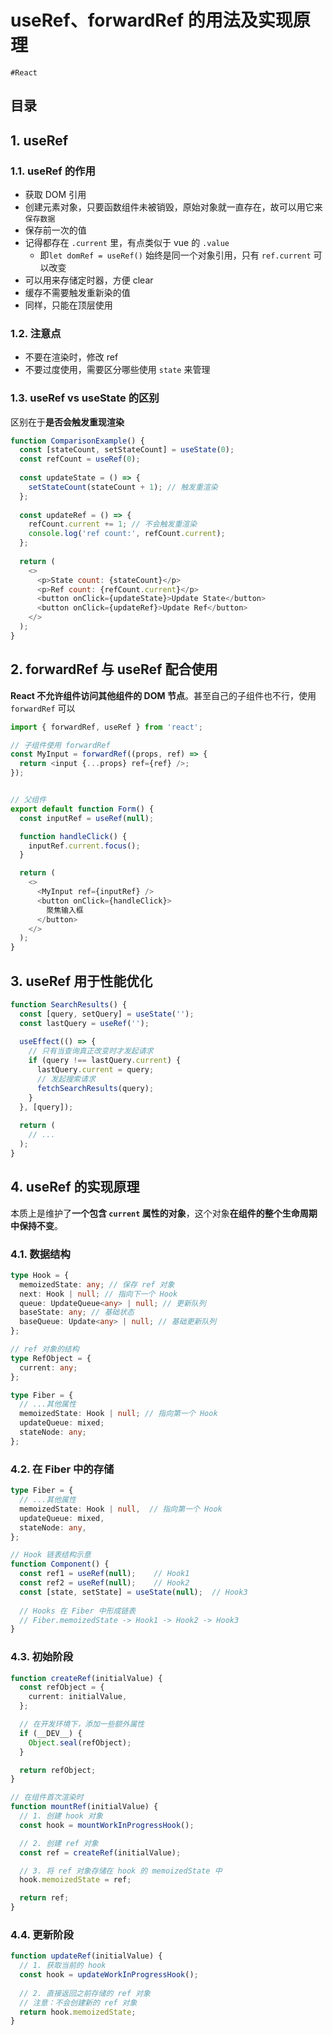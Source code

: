 
# useRef、forwardRef 的用法及实现原理

`#React` 


## 目录
<!-- toc -->
 ## 1. useRef  

### 1.1. useRef 的作用

- 获取 DOM 引用
- 创建元素对象，只要函数组件未被销毁，原始对象就一直存在，故可以用它来`保存数据`
- 保存前一次的值
- 记得都存在 `.current` 里，有点类似于 vue 的 `.value`
	- 即`let domRef = useRef()` 始终是同一个对象引用，只有 `ref.current` 可以改变
- 可以用来存储定时器，方便 clear
- 缓存不需要触发重新染的值
- 同样，只能在顶层使用

### 1.2. 注意点

- 不要在渲染时，修改 ref
- 不要过度使用，需要区分哪些使用 `state` 来管理

### 1.3. useRef vs useState 的区别

区别在于**是否会触发重现渲染**

```javascript hl:10
function ComparisonExample() {
  const [stateCount, setStateCount] = useState(0);
  const refCount = useRef(0);
  
  const updateState = () => {
    setStateCount(stateCount + 1); // 触发重渲染
  };
  
  const updateRef = () => {
    refCount.current += 1; // 不会触发重渲染
    console.log('ref count:', refCount.current);
  };
  
  return (
    <>
      <p>State count: {stateCount}</p>
      <p>Ref count: {refCount.current}</p>
      <button onClick={updateState}>Update State</button>
      <button onClick={updateRef}>Update Ref</button>
    </>
  );
}

```

## 2. forwardRef  与 useRef 配合使用

**React 不允许组件访问其他组件的 DOM 节点**。甚至自己的子组件也不行，使用 `forwardRef` 可以

```javascript hl:3,19
import { forwardRef, useRef } from 'react';

// 子组件使用 forwardRef 
const MyInput = forwardRef((props, ref) => {
  return <input {...props} ref={ref} />;
});


// 父组件
export default function Form() {
  const inputRef = useRef(null);

  function handleClick() {
    inputRef.current.focus();
  }

  return (
    <>
      <MyInput ref={inputRef} />
      <button onClick={handleClick}>
        聚焦输入框
      </button>
    </>
  );
}
```

## 3. useRef 用于性能优化

```javascript hl:7
function SearchResults() {
  const [query, setQuery] = useState('');
  const lastQuery = useRef('');
  
  useEffect(() => {
    // 只有当查询真正改变时才发起请求
    if (query !== lastQuery.current) {
      lastQuery.current = query;
      // 发起搜索请求
      fetchSearchResults(query);
    }
  }, [query]);
  
  return (
    // ...
  );
}
```

## 4. useRef 的实现原理

本质上是维护了**一个包含 `current` 属性的对象**，这个对象**在组件的整个生命周期中保持不变**。

### 4.1. 数据结构

```typescript hl:2,10
type Hook = {
  memoizedState: any; // 保存 ref 对象
  next: Hook | null; // 指向下一个 Hook
  queue: UpdateQueue<any> | null; // 更新队列
  baseState: any; // 基础状态
  baseQueue: Update<any> | null; // 基础更新队列
};

// ref 对象的结构
type RefObject = {
  current: any;
};

type Fiber = {
  // ...其他属性
  memoizedState: Hook | null; // 指向第一个 Hook
  updateQueue: mixed;
  stateNode: any;
};

```

### 4.2. 在 Fiber 中的存储

```typescript
type Fiber = {
  // ...其他属性
  memoizedState: Hook | null,  // 指向第一个 Hook
  updateQueue: mixed,
  stateNode: any,
};

// Hook 链表结构示意
function Component() {
  const ref1 = useRef(null);    // Hook1
  const ref2 = useRef(null);    // Hook2
  const [state, setState] = useState(null);  // Hook3
  
  // Hooks 在 Fiber 中形成链表
  // Fiber.memoizedState -> Hook1 -> Hook2 -> Hook3
}

```

### 4.3. 初始阶段

```typescript hl:2,20
function createRef(initialValue) {
  const refObject = {
    current: initialValue,
  };

  // 在开发环境下，添加一些额外属性
  if (__DEV__) {
    Object.seal(refObject);
  }

  return refObject;
}

// 在组件首次渲染时
function mountRef(initialValue) {
  // 1. 创建 hook 对象
  const hook = mountWorkInProgressHook();

  // 2. 创建 ref 对象
  const ref = createRef(initialValue);

  // 3. 将 ref 对象存储在 hook 的 memoizedState 中
  hook.memoizedState = ref;

  return ref;
}
```

### 4.4. 更新阶段

```typescript
function updateRef(initialValue) {
  // 1. 获取当前的 hook
  const hook = updateWorkInProgressHook();
  
  // 2. 直接返回之前存储的 ref 对象
  // 注意：不会创建新的 ref 对象
  return hook.memoizedState;
}

```


